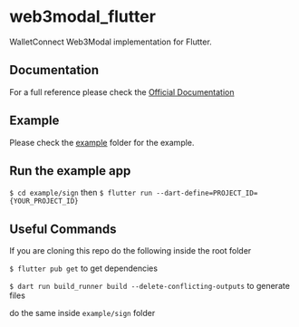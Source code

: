 # web3modal_flutter

WalletConnect Web3Modal implementation for Flutter.

## Documentation

For a full reference please check the [Official Documentation](http://docs.walletconnect.com/2.0/web3modal/flutter/installation)

## Example

Please check the [example](example/sign/) folder for the example.

## Run the example app

`$ cd example/sign` then `$ flutter run --dart-define=PROJECT_ID={YOUR_PROJECT_ID}`

## Useful Commands

If you are cloning this repo do the following inside the root folder

`$ flutter pub get` to get dependencies

`$ dart run build_runner build --delete-conflicting-outputs` to generate files

do the same inside `example/sign` folder
